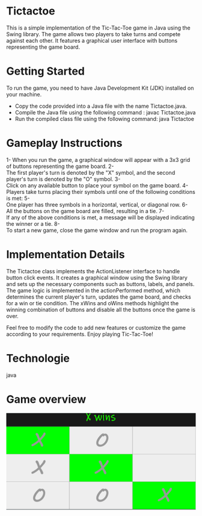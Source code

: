 # Tictactoe

This is a simple implementation of the Tic-Tac-Toe game in Java using the Swing library. The game allows two players to take turns and compete against each other. It features a graphical user interface with buttons representing the game board.


# Getting Started

To run the game, you need to have Java Development Kit (JDK) installed on your machine.

- Copy the code provided into a Java file with the name Tictactoe.java.
- Compile the Java file using the following command : javac Tictactoe.java
- Run the compiled class file using the following command: java Tictactoe

# Gameplay Instructions

1- When you run the game, a graphical window will appear with a 3x3 grid of buttons representing the game board.
2-<br> The first player's turn is denoted by the "X" symbol, and the second player's turn is denoted by the "O" symbol.
3-<br> Click on any available button to place your symbol on the game board.
4-<br> Players take turns placing their symbols until one of the following conditions is met:
5-<br> One player has three symbols in a horizontal, vertical, or diagonal row.
6-<br> All the buttons on the game board are filled, resulting in a tie.
7-<br> If any of the above conditions is met, a message will be displayed indicating the winner or a tie.
8-<br> To start a new game, close the game window and run the program again.

# Implementation Details

The Tictactoe class implements the ActionListener interface to handle button click events. It creates a graphical window using the Swing library and sets up the necessary components such as buttons, labels, and panels. The game logic is implemented in the actionPerformed method, which determines the current player's turn, updates the game board, and checks for a win or tie condition. The xWins and oWins methods highlight the winning combination of buttons and disable all the buttons once the game is over.

Feel free to modify the code to add new features or customize the game according to your requirements. Enjoy playing Tic-Tac-Toe!

# Technologie

java

# Game overview


![Tic-Tac-Toe](https://github.com/Jennynamela/Tictactoe/blob/main/img.png)






